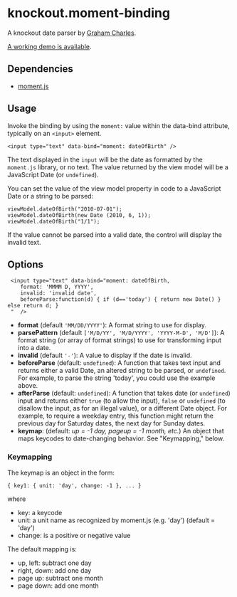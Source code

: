 knockout.moment-binding
=======================

A knockout date parser by [Graham Charles](https://github.com/grahampcharles).

[A working demo is available](http://jsfiddle.net/grahampcharles/b8Lhes0x/).

## Dependencies ##

- [moment.js](http://www.momentjs.com)

## Usage ##

Invoke the binding by using the `moment:` value within the data-bind attribute, typically on an `<input>` element.

    <input type="text" data-bind="moment: dateOfBirth" />

The text displayed in the `input` will be the date as formatted by the `moment.js` library, or no text. The value returned by the view model will be a JavaScript Date (or `undefined`).

You can set the value of the view model property in code to a JavaScript Date or a string to be parsed:

    viewModel.dateOfBirth("2010-07-01");
    viewModel.dateOfBirth(new Date (2010, 6, 1));
    viewModel.dateOfBirth("1/1");

If the value cannot be parsed into a valid date, the control will display the invalid text.

## Options ##

     <input type="text" data-bind="moment: dateOfBirth, 
        format: 'MMMM D, YYYY', 
		invalid: 'invalid date', 
        beforeParse:function(d) { if (d=='today') { return new Date() } else return d; }
     "  />


- **format** (default `'MM/DD/YYYY'`): A format string to use for display.
- **parsePattern** (default `['M/D/YY', 'M/D/YYYY', 'YYYY-M-D', 'M/D']`): A format string (or array of format strings) to use for transforming input into a date.
- **invalid** (default `'-'`): A value to display if the date is invalid.
- **beforeParse** (default: `undefined`): A function that takes text input and returns either a valid Date, an altered string to be parsed, or `undefined`. For example, to parse the string 'today', you could use the example above.
- **afterParse** (default: `undefined`): A function that takes date (or `undefined`) input and returns either `true` (to allow the input), `false` or `undefined` (to disallow the input, as for an illegal value), or a different Date object. For example, to require a weekday entry, this function might return the previous day for Saturday dates, the next day for Sunday dates.
- **keymap**: (default: *up = -1 day, pageup = -1 month, etc.*) An object that maps keycodes to date-changing behavior. See "Keymapping," below. 
 
 
 
### Keymapping ###

The keymap is an object in the form:

    { key1: { unit: 'day', change: -1 }, ... }

where
     
* key: a keycode
* unit: a unit name as recognized by moment.js (e.g. 'day') (default = 'day')
* change: is a positive or negative value

The default mapping is:

* up, left: subtract one day
* right, down: add one day
* page up: subtract one month
* page down: add one month  



 
